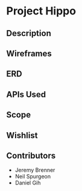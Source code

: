 # Project Hippo

## Description


## Wireframes


## ERD


## APIs Used


## Scope


## Wishlist


## Contributors

* Jeremy Brenner
* Neil Spurgeon
* Daniel Gih
